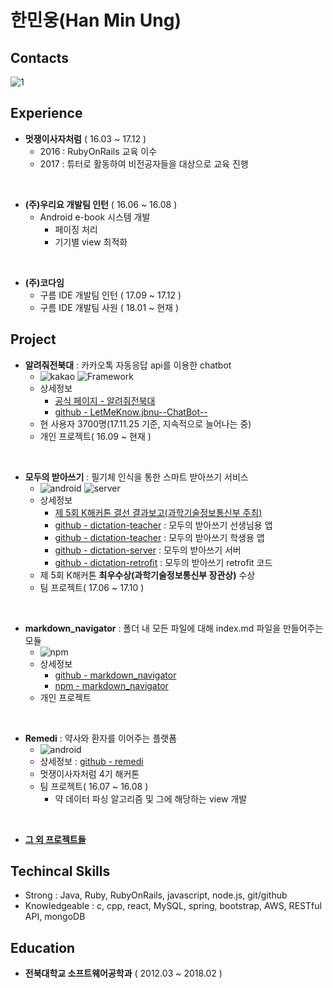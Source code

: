# 한민웅(Han Min Ung)

## Contacts

![1](https://img.shields.io/badge/email-hmu332233%40gmail.com-green.svg)

## Experience

- **멋쟁이사자처럼** ( 16.03 ~ 17.12 )
  - 2016 : RubyOnRails 교육 이수
  - 2017 : 튜터로 활동하여 비전공자들을 대상으로 교육 진행
<br/>

- **(주)우리요 개발팀 인턴** ( 16.06 ~ 16.08 )
  - Android e-book 시스템 개발
    - 페이징 처리
    - 기기별 view 최적화
<br/>

- **(주)코다임**
  - 구름 IDE 개발팀 인턴 ( 17.09 ~ 17.12 )
  - 구름 IDE 개발팀 사원 ( 18.01 ~ 현재 )

## Project

- **알려줘전북대** : 카카오톡 자동응답 api를 이용한 chatbot
  - ![kakao](https://img.shields.io/badge/platform-kakaotalk-yellow.svg) ![Framework](https://img.shields.io/badge/framework-RubyOnRails-red.svg)
  - 상세정보
    - [공식 페이지 - 알려줘전북대](https://pf.kakao.com/_LffxoM)
    - [github - LetMeKnow.jbnu--ChatBot--](https://github.com/hmu332233/LetMeKnow.jbnu--ChatBot--)
  - 현 사용자 3700명(17.11.25 기준, 지속적으로 늘어나는 중)
  - 개인 프로젝트( 16.09 ~ 현재 )  
<br/>

- **모두의 받아쓰기** : 필기체 인식을 통한 스마트 받아쓰기 서비스
  - ![android](https://img.shields.io/badge/platform-android-green.svg) ![server](https://img.shields.io/badge/server-nodejs-yellowgreen.svg)
  - 상세정보
    - [제 5회 K해커톤 결선 결과보고(과학기술정보통신부 주최)](http://appcenter.kr/archives/10137)
    - [github - dictation-teacher](https://github.com/dohun94/dictation_teacher) : 모두의 받아쓰기 선생님용 앱
    - [github - dictation-teacher](https://github.com/dohun94/dictation_user) : 모두의 받아쓰기 학생용 앱
    - [github - dictation-server](https://github.com/hmu332233/dictation-server) : 모두의 받아쓰기 서버
    - [github - dictation-retrofit](https://github.com/hmu332233/dictation-retrofit) : 모두의 받아쓰기 retrofit 코드
  - 제 5회 K해커톤 **최우수상(과학기술정보통신부 장관상)** 수상
  - 팀 프로젝트( 17.06 ~ 17.10 )  
<br/>

- **markdown_navigator** : 폴더 내 모든 파일에 대해 index.md 파일을 만들어주는 모듈
  - ![npm](https://img.shields.io/badge/npm-v.0.2.0-red.svg)
  - 상세정보
    - [github - markdown_navigator](https://github.com/hmu332233/markdown_navigator)
    - [npm - markdown_navigator](https://www.npmjs.com/package/markdown_navigator)
  - 개인 프로젝트
<br/>

- **Remedi** : 약사와 환자를 이어주는 플랫폼
  - ![android](https://img.shields.io/badge/platform-android-green.svg)
  - 상세정보 : [github - remedi](https://github.com/hmu332233/remedi)
  - 멋쟁이사자처럼 4기 해커톤
  - 팀 프로젝트( 16.07 ~ 16.08 )
    - 약 데이터 파싱 알고리즘 및 그에 해당하는 view 개발
<br/>

- **[그 외 프로젝트들](/PROJECT.md)**

## Techincal Skills
  - Strong : Java, Ruby, RubyOnRails, javascript, node.js, git/github
  - Knowledgeable : c, cpp, react, MySQL, spring, bootstrap, AWS, RESTful API, mongoDB

## Education

- **전북대학교 소프트웨어공학과** ( 2012.03 ~ 2018.02 )
